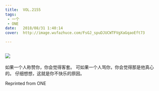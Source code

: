 ```yaml
---
title:	VOL.2155
tags:
 - 一个
 - ONE
date:	2018/08/31 1:40:14
cover:	http://image.wufazhuce.com/FsGJ_spuDJUCWTFVgXaGqaoEft73

---
```

![](http://image.wufazhuce.com/FsGJ_spuDJUCWTFVgXaGqaoEft73)
---

如果一个人称赞你，你会觉得客套。 可如果一个人骂你，你会觉得那是他真心的。 仔细想想，这就是你不快乐的原因。
 
Reprinted from ONE
